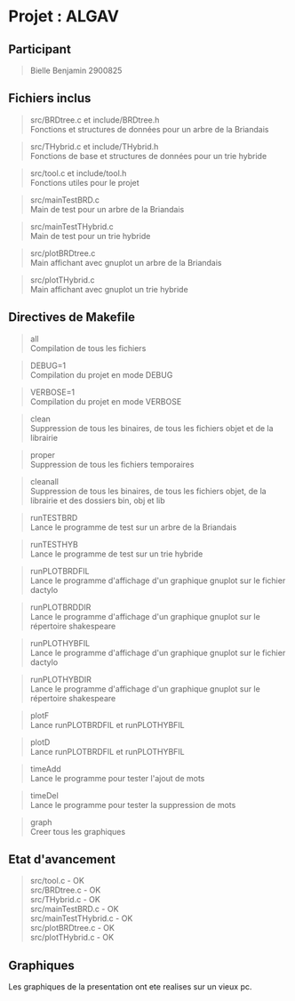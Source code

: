Projet : ALGAV
==============

Participant
------------

> Bielle Benjamin 2900825   

Fichiers inclus
---------------

> src/BRDtree.c et include/BRDtree.h   
>     Fonctions et structures de données pour un arbre de la Briandais   

> src/THybrid.c et include/THybrid.h    
>     Fonctions de base et structures de données pour un trie hybride    

> src/tool.c et include/tool.h      
>     Fonctions utiles pour le projet        

> src/mainTestBRD.c       
>     Main de test pour un arbre de la Briandais         

> src/mainTestTHybrid.c       
>     Main de test pour un trie hybride         

> src/plotBRDtree.c       
>     Main affichant avec gnuplot un arbre de la Briandais         

> src/plotTHybrid.c       
>     Main affichant avec gnuplot un trie hybride         

Directives de Makefile
----------------------

> all  
    Compilation de tous les fichiers   

> DEBUG=1    
    Compilation du projet en mode DEBUG    

> VERBOSE=1    
    Compilation du projet en mode VERBOSE    

> clean   
    Suppression de tous les binaires, de tous les fichiers objet et de la librairie    

> proper    
    Suppression de tous les fichiers temporaires    

> cleanall    
    Suppression de tous les binaires, de tous les fichiers objet, de la librairie et des dossiers bin, obj et lib    

> runTESTBRD   
    Lance le programme de test sur un arbre de la Briandais    

> runTESTHYB    
    Lance le programme de test sur un trie hybride   

> runPLOTBRDFIL   
    Lance le programme d'affichage d'un graphique gnuplot sur le fichier dactylo   

> runPLOTBRDDIR   
    Lance le programme d'affichage d'un graphique gnuplot sur le répertoire shakespeare   

> runPLOTHYBFIL   
    Lance le programme d'affichage d'un graphique gnuplot sur le fichier dactylo   

> runPLOTHYBDIR   
    Lance le programme d'affichage d'un graphique gnuplot sur le répertoire shakespeare   

> plotF   
    Lance runPLOTBRDFIL et runPLOTHYBFIL   

> plotD   
    Lance runPLOTBRDFIL et runPLOTHYBFIL   

> timeAdd   
    Lance le programme pour tester l'ajout de mots   

> timeDel   
    Lance le programme pour tester la suppression de mots   

> graph   
    Creer tous les graphiques   

Etat d'avancement
-----------------

> src/tool.c            - OK   
> src/BRDtree.c         - OK   
> src/THybrid.c         - OK   
> src/mainTestBRD.c     - OK   
> src/mainTestTHybrid.c - OK   
> src/plotBRDtree.c     - OK   
> src/plotTHybrid.c     - OK   

Graphiques
----------

Les graphiques de la presentation ont ete realises sur un vieux pc.
